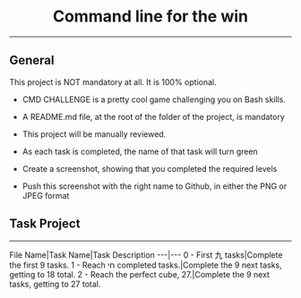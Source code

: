 <h1 align="center">Command line for the win</h1>

---
## General

This project is NOT mandatory at all. It is 100% optional.
- CMD CHALLENGE is a pretty cool game challenging you on Bash skills.

- A README.md file, at the root of the folder of the project, is mandatory
- This project will be manually reviewed.
- As each task is completed, the name of that task will turn green
- Create a screenshot, showing that you completed the required levels
- Push this screenshot with the right name to Github, in either the PNG or JPEG format

## Task Project
---
File Name|Task Name|Task Description
---|---
0 - First 九 tasks|Complete the first 9 tasks.
1 - Reach חי completed tasks.|Complete the 9 next tasks, getting to 18 total.
2 - Reach the perfect cube, 27.|Complete the 9 next tasks, getting to 27 total.